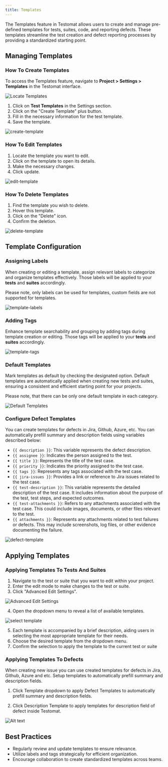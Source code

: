 ```yaml
---
title: Templates
---
```


The Templates feature in Testomat allows users to create and manage pre-defined templates for tests, suites, code, and reporting defects. These templates streamline the test creation and defect reporting processes by providing a standardized starting point.

## Managing Templates

### How To Create Templates

To access the Templates feature, navigate to **Project > Settings > Templates** in the Testomat interface.

![Locate Templates](./images/locate-templates.png)

1. Click on **Test Templates** in the Settings section.
2. Click on the "Create Template" plus button.
3. Fill in the necessary information for the test template.
4. Save the template.

![create-template](./images/create-template-1.png)

### How To Edit Templates

1. Locate the template you want to edit.
2. Click on the template to open its details.
3. Make the necessary changes.
4. Click update.

![edit-template](./images/edit-templates.png)

### How To Delete Templates

1. Find the template you wish to delete.
2. Hover this template.
3. Click on the "Delete" icon.
4. Confirm the deletion.

![delete-template](./images/delete-template.png)

## Template Configuration

### Assigning Labels

When creating or editing a template, assign relevant labels to categorize and organize templates effectively. Those labels will be applied to your **tests** and **suites** accordingly.

Please note, only labels can be used for templates, custom fields are not supported for templates.

![template-labels](./images/tamplate-labels.png)

### Adding Tags 

Enhance template searchability and grouping by adding tags during template creation or editing. Those tags will be applied to your **tests** and **suites** accordingly.

![template-tags](./images/tags-templates.png)

### Default Templates

Mark templates as default by checking the designated option. Default templates are automatically applied when creating new tests and suites, ensuring a consistent and efficient starting point for your projects.

Please note, that there can be only one default template in each category.

![Default Templates](./images/make-default.png)

### Configure Defect Templates 

You can create templates for defects in Jira, Github, Azure, etc. You can automatically prefill summary and description fields using variables described below:

- `{{ description }}`: This variable represents the defect description.
- `{{ assignee }}`: Indicates the person assigned to the test.
- `{{ title }}`: Represents the title of the test case.
- `{{ priority }}`: Indicates the priority assigned to the test case.
- `{{ tags }}`: Represents any tags associated with the test case.
- `{{ jira-issues }}`: Provides a link or reference to Jira issues related to the test case.
- `{{ test-description }}`: This variable represents the detailed description of the test case. It includes information about the purpose of the test, test steps, and expected outcomes.
- `{{ test-attachments }}`: Refers to any attachments associated with the test case. This could include images, documents, or other files relevant to the test.
- `{{ attachments }}`: Represents any attachments related to test failures or defects. This may include screenshots, log files, or other evidence documenting the failure.

![defect-template](./images/defect-template.png)

## Applying Templates

### Applying Templates To Tests And Suites

1. Navigate to the test or suite that you want to edit within your project.
2. Enter the edit mode to make changes to the test or suite.
3. Click "Advanced Edit Settings".

![Advanced Edit Settings](./images/advanced-edit.png)

4. Open the dropdown menu to reveal a list of available templates.

![select template](./images/select-template.png)

5. Each template is accompanied by a brief description, aiding users in selecting the most appropriate template for their needs.
6. Choose the desired template from the dropdown menu.
7. Confirm the selection to apply the template to the current test or suite

### Applying Templates To Defects

When creating new issue you can use created templates for defects in Jira, Github, Azure and etc. Setup templates to automatically prefill summary and description fields.

1. Click Template dropdown to apply Defect Templates to automatically prefill summary and description fields. 

2. Click Description Template to apply templates for description field of defect inside Testomat.

![Alt text](./images/apply-defect.png)

## Best Practices

- Regularly review and update templates to ensure relevance.
- Utilize labels and tags strategically for efficient organization.
- Encourage collaboration to create standardized templates across teams.

